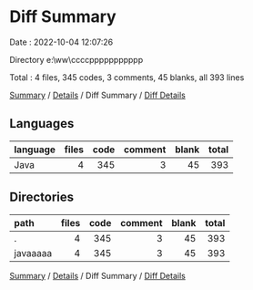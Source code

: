 # Diff Summary

Date : 2022-10-04 12:07:26

Directory e:\\ww\\ccccppppppppppp

Total : 4 files,  345 codes, 3 comments, 45 blanks, all 393 lines

[Summary](results.md) / [Details](details.md) / Diff Summary / [Diff Details](diff-details.md)

## Languages
| language | files | code | comment | blank | total |
| :--- | ---: | ---: | ---: | ---: | ---: |
| Java | 4 | 345 | 3 | 45 | 393 |

## Directories
| path | files | code | comment | blank | total |
| :--- | ---: | ---: | ---: | ---: | ---: |
| . | 4 | 345 | 3 | 45 | 393 |
| javaaaaa | 4 | 345 | 3 | 45 | 393 |

[Summary](results.md) / [Details](details.md) / Diff Summary / [Diff Details](diff-details.md)